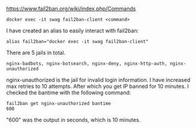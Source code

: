 <https://www.fail2ban.org/wiki/index.php/Commands>

```
docker exec -it swag fail2ban-client <command>
```

I have created an alias to easily interact with fail2ban:

```
alias fail2ban="docker exec -it swag fail2ban-client"
```

There are 5 jails in total.

```
nginx-badbots, nginx-botsearch, nginx-deny, nginx-http-auth, nginx-unauthorized
```

nginx-unauthorized is the jail for invalid login information. I have increased max retries to 10 attempts. After which you get IP banned for 10 minutes. I checked the bantime with the following command:

```
fail2ban get nginx-unauthorized bantime
600
```

"600" was the output in seconds, which is 10 minutes.